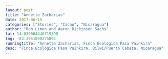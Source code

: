 ```yaml
---
layout: post
title: "Annette Zacharias"
date: 2017-06-15
categories: ["Stories", "Cacao", "Nicaragua"]
author: "Rob Limon and Aaron Dickinson Sachs"
lat: 14.039004446719398
lng: -83.3951890275802
runningtitle: "Annette Zacharias, Finca Ecológica Pasa Painkira"
desc: "Finca Ecológica Pasa Painkira, Bilwi/Puerto Cabeza, Nicaragua"
---
```


